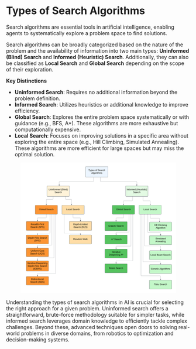 # Types of Search Algorithms

Search algorithms are essential tools in artificial intelligence, enabling agents to systematically explore a problem space to find solutions.

Search algorithms can be broadly categorized based on the nature of the problem and the availability of information into two main types: **Uninformed (Blind) Search** and **Informed (Heuristic) Search**. Additionally, they can also be classified as **Local Search** and **Global Search** depending on the scope of their exploration.

**Key Distinctions**

* **Uninformed Search**: Requires no additional information beyond the problem definition.
* **Informed Search**: Utilizes heuristics or additional knowledge to improve efficiency.
* **Global Search**: Explores the entire problem space systematically or with guidance (e.g., BFS, A\*). These algorithms are more exhaustive but computationally expensive.
* **Local Search**: Focuses on improving solutions in a specific area without exploring the entire space (e.g., Hill Climbing, Simulated Annealing). These algorithms are more efficient for large spaces but may miss the optimal solution.

<div align="left"><figure><img src="../../../../../.gitbook/assets/ai-search-algorithm-types-min.png" alt="" width="563"><figcaption></figcaption></figure></div>

Understanding the types of search algorithms in AI is crucial for selecting the right approach for a given problem. Uninformed search offers a straightforward, brute-force methodology suitable for simpler tasks, while informed search leverages domain knowledge to efficiently tackle complex challenges. Beyond these, advanced techniques open doors to solving real-world problems in diverse domains, from robotics to optimization and decision-making systems.
